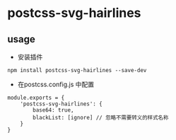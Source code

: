 # postcss-svg-hairlines

## usage
- 安装插件
```$xslt
npm install postcss-svg-hairlines --save-dev
```
- 在postcss.config.js 中配置
````$xslt
module.exports = {
    'postcss-svg-hairlines': {
        base64: true,
        blackList: [ignore] // 忽略不需要转义的样式名称
    }
}
````
